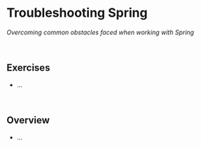 # Troubleshooting Spring
*Overcoming common obstacles faced when working with Spring*

<br>

## Exercises
* ...

<br>

## Overview
* ...